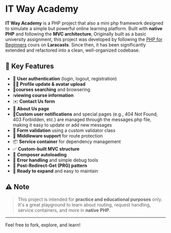 # IT Way Academy

**IT Way Academy** is a PHP project that also a mini php framework designed to simulate a simple but powerful online learning platform. Built with **native PHP** and following the **MVC architecture**, Originally built as a basic university assignment, this project was developed by following the [PHP for Beginners](https://laracasts.com/series/php-for-beginners-2023-edition) cours on **Laracasts**. Since then, it has been significantly extended and refactored into a clean, well-organized codebase.


## 🌟 Key Features

- 🔐 **User authentication** (login, logout, registration)
- 🧑‍🎓 **Profile update & avatar upload**
- 🔎**courses searching** and browsering
- ℹ️**viewing course information**
- ✉️ **Contact Us form**
- 📘 **About Us page**
- 🔔**Custom user notifications** and special pages (e.g., 404 Not Found, 403 Forbidden, etc.) are managed through the messages.php file, making it easy to update or add new messages
- 🧼 **Form validation** using a custom validator class
- 🧠 **Middleware support** for route protection
- 📦 **Service container** for dependency management
- ✅ **Custom-built MVC structure**
- 🧰 **Composer autoloading**
- 🧪 **Error handling** and simple debug tools
- 🔄 **Post-Redirect-Get (PRG) pattern**
- 🚀 **Ready to expand** and easy to maintain

## ⚠️ Note

> This project is intended for **practice and educational purposes** only. It's a great playground to learn about routing, request handling, service containers, and more in **native PHP**.

---

Feel free to fork, explore, and learn!
